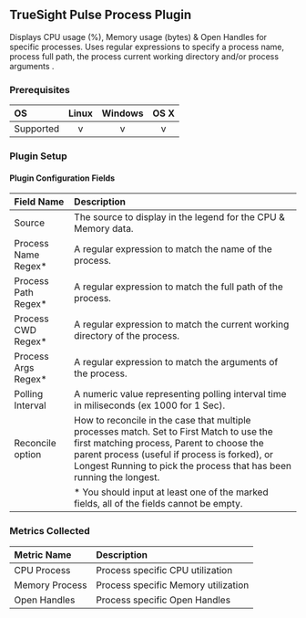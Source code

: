 TrueSight Pulse Process Plugin
---------------------------

Displays CPU usage (%), Memory usage (bytes) & Open Handles for specific processes. Uses regular expressions to specify a process name, process full path, the process current working directory and/or process arguments .

### Prerequisites

|     OS    | Linux | Windows | OS X |
|:----------|:-----:|:-------:|:----:|
| Supported |   v   |    v    |  v   |


### Plugin Setup

#### Plugin Configuration Fields
|Field Name        |Description                                                                                                                                                                                                                                                    |
|:-----------------|:--------------------------------------------------------------------------------------------------------------------------------------------------------------------------------------------------------------------------------------------------------------|
|Source            |The source to display in the legend for the CPU & Memory data.                                                                                                                                                                                                          |
|Process Name Regex*|A regular expression to match the name of the process.                                                                                                                                                                                                         |
|Process Path Regex*|A regular expression to match the full path of the process.                                                                                                                                                                                                    |
|Process CWD Regex* |A regular expression to match the current working directory of the process.                                                                                                                                                                                    |
|Process Args Regex*|A regular expression to match the arguments of the process.                                                                                                                                                                                                    |
|Polling Interval|A numeric value representing polling interval time in miliseconds (ex 1000 for 1 Sec).                                                                                                                                                                                                    |
|Reconcile option  |How to reconcile in the case that multiple processes match.  Set to First Match to use the first matching process, Parent to choose the parent process (useful if process is forked), or Longest Running to pick the process that has been running the longest.|
|                   |* You should input at least one of the marked fields, all of the fields cannot be empty.                                                                                                                                                                                                    |

### Metrics Collected

|Metric Name   |Description                                                             |
|:-------------|:-----------------------------------------------------------------------|
|CPU Process   |Process specific CPU utilization                                        |
|Memory Process|Process specific Memory utilization                                     |
|Open Handles  |Process specific Open Handles                                           |
